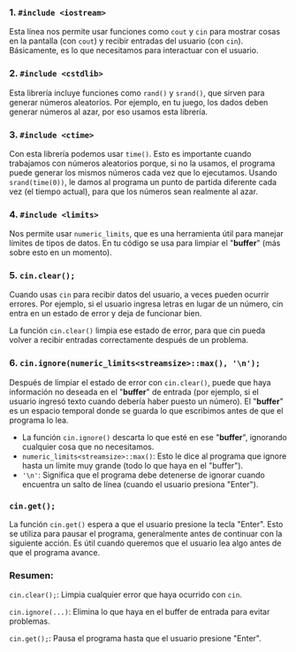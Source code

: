 ### 1. `#include <iostream>`

Esta línea nos permite usar funciones como `cout` y `cin` para mostrar cosas en la pantalla (con `cout`) y recibir entradas del usuario (con `cin`). Básicamente, es lo que necesitamos para interactuar con el usuario.

### 2. `#include <cstdlib>`

Esta librería incluye funciones como `rand()` y `srand()`, que sirven para generar números aleatorios. Por ejemplo, en tu juego, los dados deben generar números al azar, por eso usamos esta librería.

### 3. `#include <ctime>`

Con esta librería podemos usar `time()`. Esto es importante cuando trabajamos con números aleatorios porque, si no la usamos, el programa puede generar los mismos números cada vez que lo ejecutamos. Usando `srand(time(0))`, le damos al programa un punto de partida diferente cada vez (el tiempo actual), para que los números sean realmente al azar.

### 4. `#include <limits>`

Nos permite usar `numeric_limits`, que es una herramienta útil para manejar límites de tipos de datos. En tu código se usa para limpiar el "**buffer**" (más sobre esto en un momento).

### 5. `cin.clear();`

Cuando usas `cin` para recibir datos del usuario, a veces pueden ocurrir errores. Por ejemplo, si el usuario ingresa letras en lugar de un número, cin entra en un estado de error y deja de funcionar bien.

La función `cin.clear()` limpia ese estado de error, para que cin pueda volver a recibir entradas correctamente después de un problema.

### 6. `cin.ignore(numeric_limits<streamsize>::max(), '\n');`

Después de limpiar el estado de error con `cin.clear()`, puede que haya información no deseada en el "**buffer**" de entrada (por ejemplo, si el usuario ingresó texto cuando debería haber puesto un número). El "**buffer**" es un espacio temporal donde se guarda lo que escribimos antes de que el programa lo lea.

- La función `cin.ignore()` descarta lo que esté en ese "**buffer**", ignorando cualquier cosa que no necesitamos.
- `numeric_limits<streamsize>::max()`: Esto le dice al programa que ignore hasta un límite muy grande (todo lo que haya en el "buffer").
- `'\n'`: Significa que el programa debe detenerse de ignorar cuando encuentra un salto de línea (cuando el usuario presiona "Enter").

### `cin.get();`

La función `cin.get()` espera a que el usuario presione la tecla "Enter". Esto se utiliza para pausar el programa, generalmente antes de continuar con la siguiente acción. Es útil cuando queremos que el usuario lea algo antes de que el programa avance.

### Resumen:

`cin.clear();`: Limpia cualquier error que haya ocurrido con `cin`.

`cin.ignore(...)`: Elimina lo que haya en el buffer de entrada para evitar problemas.

`cin.get();`: Pausa el programa hasta que el usuario presione "Enter".
